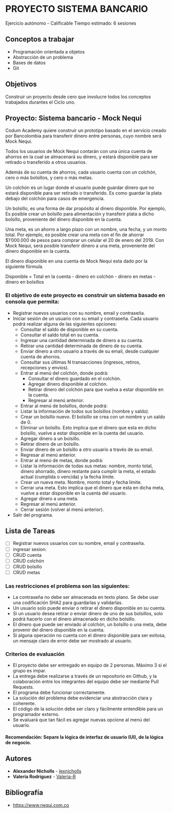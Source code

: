 # PROYECTO SISTEMA BANCARIO
Ejercicio autónomo - Calificable
Tiempo estimado: 6 sesiones

## Conceptos a trabajar
* Programación orientada a objetos
* Abstracción de un problema
* Bases de datos
* Git

## Objetivos
Construir un proyecto desde cero que involucre todos los conceptos trabajados durantes el Ciclo uno.

## Proyecto: Sistema bancario - Mock Nequi
Codum Academy quiere construir un prototipo basado en el servicio creado por Bancolombia para transferir dinero entre personas, cuyo nombre será Mock Nequi.

Todos los usuarios de Mock Nequi contarán con una única cuenta de ahorros en la cual se almacenará su dinero, y estará disponible para ser retirado o transferido a otros usuarios.

Además de su cuenta de ahorros, cada usuario cuenta con un colchón, cero o más bolsillos, y cero o más metas.

Un colchón es un lugar donde el usuario puede guardar dinero que no estará disponible para ser retirado o transferido. Es como guardar la plata debajo del colchón para casos de emergencia.

Un bolsillo, es una forma de dar propósito al dinero disponible. Por ejemplo, Es posible crear un bolsillo para alimentación y transferir plata a dicho bolsillo, proveniente del dinero disponible en la cuenta.

Una meta, es un ahorro a largo plazo con un nombre, una fecha, y un monto total. Por ejemplo, es posible crear una meta con el fin de ahorrar $1’000.000 de pesos para comprar un celular el 20 de enero del 2019. Con Mock Nequi, será posible transferir dinero a una meta, proveniente del dinero disponible en la cuenta.

El dinero disponible en una cuenta de Mock Nequi esta dado por la siguiente fórmula.

Disponible = Total en la cuenta - dinero en colchón - dinero en metas - dinero en bolsillos

### El objetivo de este proyecto es construir un sistema basado en consola que permita:

* Registrar nuevos usuarios con su nombre, email y contraseña.
* Iniciar sesión de un usuario con su email y contraseña. Cada usuario podrá realizar alguna de las siguientes opciones:
  * Consultar el saldo de disponible en su cuenta.
  * Consultar el saldo total en su cuenta.
  * Ingresar una cantidad determinada de dinero a su cuenta.
  * Retirar una cantidad determinada de dinero de su cuenta.
  * Enviar dinero a otro usuario a través de su email, desde cualquier cuenta de ahorros.
  * Consultar sus últimas N transacciones (ingresos, retiros, recepciones y envíos).
  * Entrar al menú del colchón, donde podrá:
    * Consultar el dinero guardado en el colchón.
    * Agregar dinero disponible al colchón.
    * Retirar dinero del colchón para que vuelva a estar disponible en la cuenta.
    * Regresar al menú anterior.
  * Entrar al menú de bolsillos, donde podrá:
  * Listar la información de todos sus bolsillos (nombre y saldo).
  * Crear un bolsillo nuevo. El bolsillo se crea con un nombre y un saldo de 0.
  * Eliminar un bolsillo. Esto implica que el dinero que esta en dicho bolsillo, vuelve a estar disponible en la cuenta del usuario.
  * Agregar dinero a un bolsillo.
  * Retirar dinero de un bolsillo.
  * Enviar dinero de un bolsillo a otro usuario a través de su email.
  * Regresar al menú anterior.
  * Entrar al menú de metas, donde podrá:
  * Listar la información de todas sus metas: nombre, monto total, dinero ahorrado, dinero restante para cumplir la meta, el estado actual (cumplida o vencida) y la fecha límite.
  * Crear un nueva meta. Nombre, monto total y fecha límite.
  * Cerrar una meta. Esto implica que el dinero que esta en dicha meta, vuelve a estar disponible en la cuenta del usuario.
  * Agregar dinero a una meta.
  * Regresar al menú anterior.
  * Cerrar sesión (volver al menú anterior).
* Salir del programa.

## Lista de Tareas
- [ ] Registrar nuevos usuarios con su nombre, email y contraseña.
- [ ] ingresar sesion.
- [ ] CRUD cuenta
- [ ] CRUD colchón
- [ ] CRUD bolsillo
- [ ] CRUD metas

### Las restricciones el problema son las siguientes:
  * La contraseña no debe ser almacenada en texto plano. Se debe usar una codificación SHA2 para guardarlas y validarlas.
  * Un usuario solo puede enviar o retirar el dinero disponible en su cuenta.
  * Si un usuario desea retirar o enviar dinero de uno de sus bolsillos, solo podrá hacerlo con el dinero almacenado en dicho bolsillo.
  * El dinero que puede ser enviado al colchón, un bolsillo o una meta, debe provenir del dinero disponible en la cuenta.
  * Si alguna operación no cuenta con el dinero disponible para ser exitosa, un mensaje claro de error debe ser mostrado al usuario.

### Criterios de evaluación
* El proyecto debe ser entregado en equipo de 2 personas. Máximo 3 si el grupo es impar.
* La entrega debe realizarse a través de un repositorio en Github, y la colaboración entre los integrantes del equipo debe ser mediante Pull Requests.
* El programa debe funcionar correctamente.
* La solución del problema debe evidenciar una abstracción clara y coherente.
* El código de la solución debe ser claro y fácilmente entendible para un programador externo.
* Se evaluará que tan fácil es agregar nuevas opcione al menú del usuario.

#### Recomendación: Separe la lógica de interfaz de usuario (UI), de la lógica de negocio.

## Autores
* **Alexander Nicholls** - [lexnicholls](https://github.com/lexnicholls)
* **Valeria Rodriguez** - [Valeria-R](https://github.com/Valeria-R)

## Bibliografía
* https://www.nequi.com.co
